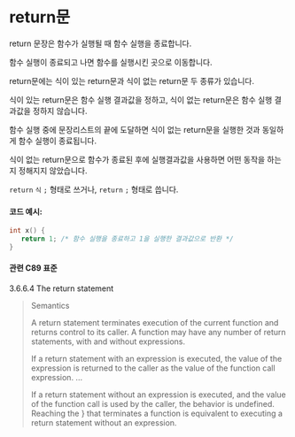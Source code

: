 # return문
return 문장은 함수가 실행될 때 함수 실행을 종료합니다. 

함수 실행이 종료되고 나면 함수를 실행시킨 곳으로 이동합니다. 

return문에는 식이 있는 return문과 식이 없는 return문 두 종류가 있습니다. 

식이 있는 return문은 함수 실행 결과값을 정하고, 식이 없는 return문은 함수 실행 결과값을 정하지 않습니다. 

함수 실행 중에 문장리스트의 끝에 도달하면 식이 없는 return문을 실행한 것과 동일하게 함수 실행이 종료됩니다.

식이 없는 return문으로 함수가 종료된 후에 실행결과값을 사용하면 어떤 동작을 하는지 정해지지 않았습니다.

`return` `식` `;` 형태로 쓰거나, `return` `;` 형태로 씁니다.


#### 코드 예시:
```c
int x() {
   return 1; /* 함수 실행을 종료하고 1을 실행한 결과값으로 반환 */
}
```

#### 관련 C89 표준
3.6.6.4 The return statement
> Semantics
>
> A return statement terminates execution of the current function and returns control to its caller.
> A function may have any number of return statements, with and without expressions.
>
> If a return statement with an expression is executed, the value of the expression is returned to the caller as the value of the function call expression. ...
>
> If a return statement without an expression is executed, and the value of the function call is used by the caller, the behavior is undefined.
> Reaching the } that terminates a function is equivalent to executing a return statement without an expression.
